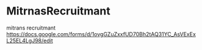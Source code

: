 # MitrnasRecruitmant
mitrans recruitmant
https://docs.google.com/forms/d/1ovgGZuZxxfUD70Bh2tAQ31YC_AsVExExL25EL4LgJ98/edit
